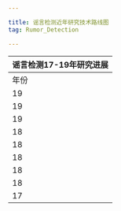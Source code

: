 ```yaml
---

title: 谣言检测近年研究技术路线图
tag: Rumor_Detection

---
```



| 谣言检测17-19年研究进展 |
| --- |
| 年份 | CCF | 会议 | 题目 | 算法 | 研究组 | 备注 |
| 19 | A | WWW | Detect Rumors on Twitter by Promoting Information Campaigns with Generative Adversarial Learning | GAN(GRU based) | [CUHK] Ma Jing | 基于GAN的思想，提出两个生成器功能分别为1）输入谣言特征表示输出真实Twitter特征表示和2）输入真实Twitter特征表示输出谣言特征表示，通过生成器生成与输入特征表示相反的特征用于迷惑判别器，增强判别器判断谣言的能力。其中生成器及判别器均基于GRU实现。用了二分类的TWITTER和pheme数据集。 |
| 19 | A | WWW | Reply Aided Detection of Misinformation via Bayesian Deep Learning | BiLSTM + MLP | [UCL] | 将claim构成词向量序列输入BiLSTM中编码，再接MLP并由多元高斯分布求得潜在随机变量z，同时将所有回复的词向量输入BiLSTM和LSTM编码得到隐状态h，通过将z和h拼接输入MLP得到谣言检测结果，用了RumourEval和PHEME数据集。 |
| 19 | B |   | Computers &amp; Security-Attention-based Convolutional Approach for Misinformation Identification from Massive and Noisy Microblog Posts | GNN + Attention + CNN | [自动化所] 吴书组 | 提出content and temporal co-attention机制的Event2vec模型表示事件分布（有清洗数据功能？），和CNN结合。启示：先清洗数据，然后用GNN结合attention表示事件，结合CNN。 |
| 18 | A | ACL | Rumor Detection on Twitter with Tree-structured Recursive Neural Networks | RvCNN | [CUHK] Ma Jing | 首先将事件相关的推特集根据转发和回复关系构成树状结构，分为自顶而下和自底而上两种信息传播结构。 |
| 18 | A | SIGKDD | EANN Event Adversarial Neural Networks for Multi-Modal Fake News Detection |   | [纽约州立水牛城分校] | 提出事件对抗神经网络检测虚假信息。推特用的MediaEval数据集，微博用的Jin Zhiwei发表在多模态论文中的数据。 |
| 18 | A | WWW | Detect Rumor and Stance Jointly by Neural Multi-task Learning |   | [CUHK] Ma Jing | 基于神经网络的多任务学习结构提出了一种同时解决谣言检测和观点立场检测两种任务的方法。 |
| 18 | A | AAAI | Early Detection of Fake News on Social Media Through Propagation Path Classification with Recurrent and Convolutional Networks | GRU + CNN | [新泽西理工学院] | 基于GRU和CNN把pooling结果拼接再接多层神经网络（带dropout）。weibo和Twitter15、Twitter16三个数据集。 |
| 18 | B | CIKM | Rumor Detection with Hierarchical Social Attention Network | BiLSTM + Attention | [计算所] 曹娟组 | 双向LSTM然后加attention机制，数据集为16年rumdect数据集（Twitter加kwon，weibo数据集） |
| 17 | A | IJCAI | A Convolutional Approach for Misinformation Identification | CNN | [自动化所] 吴书组 | |


